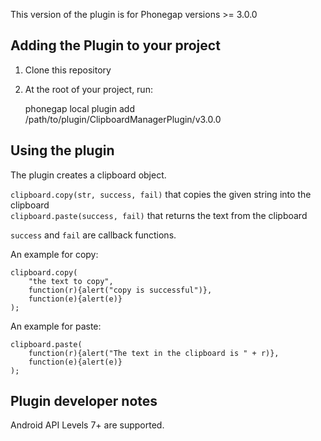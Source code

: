 This version of the plugin is for Phonegap versions >= 3.0.0

## Adding the Plugin to your project ##
1. Clone this repository
2. At the root of your project, run: 

    phonegap local plugin add /path/to/plugin/ClipboardManagerPlugin/v3.0.0


## Using the plugin ##
The plugin creates a clipboard object.

`clipboard.copy(str, success, fail)` that copies the given string into the clipboard  
`clipboard.paste(success, fail)` that returns the text from the clipboard

`success` and `fail` are callback functions. 

An example for copy:

	clipboard.copy(
		"the text to copy",
		function(r){alert("copy is successful")},
		function(e){alert(e)}
	);

An example for paste:

    clipboard.paste(
        function(r){alert("The text in the clipboard is " + r)},
        function(e){alert(e)}
    );

## Plugin developer notes ##

Android API Levels 7+ are supported.

